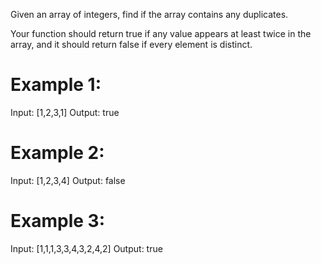 Given an array of integers, find if the array contains any duplicates.

Your function should return true if any value appears at least twice in the array, and it should return false if every element is distinct.

# Example 1:

Input: [1,2,3,1]
Output: true

# Example 2:

Input: [1,2,3,4]
Output: false

# Example 3:

Input: [1,1,1,3,3,4,3,2,4,2]
Output: true